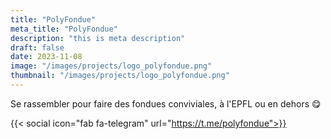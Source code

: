 ```yaml
---
title: "PolyFondue"
meta_title: "PolyFondue"
description: "this is meta description"
draft: false
date: 2023-11-08
image: "/images/projects/logo_polyfondue.png"
thumbnail: "/images/projects/logo_polyfondue.png"
---
```


Se rassembler pour faire des fondues conviviales, à l'EPFL ou en dehors 😋

{{< social icon="fab fa-telegram" url="https://t.me/polyfondue">}}